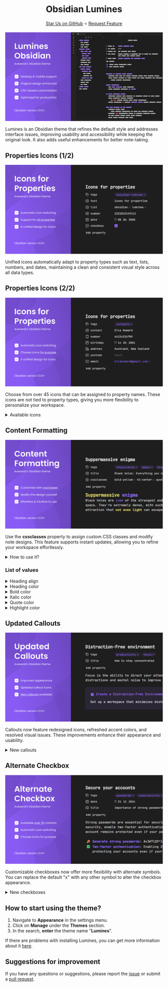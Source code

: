 <div align="center"><h1>Obsidian Lumines</h1><p><a href="https://github.com/Avesend/obsidian-lumines">Star Us on GitHub</a><span> ⭐️ </span><a href="https://github.com/Avesend/obsidian-lumines/issues">Request Feature</a></p></div>

![](assets/readme-cover-1.png)

<div><p>Lumines is an Obsidian theme that refines the default style and addresses interface issues, improving usability and accessibility while keeping the original look. It also adds useful enhancements for better note-taking.</p></div>

<h2>Properties Icons (1/2)</h2>

![](assets/readme-cover-2.png)

<div><p>Unified icons automatically adapt to property types such as text, lists, numbers, and dates, maintaining a clean and consistent visual style across all data types.</p></div>

<h2>Properties Icons (2/2)</h2>

![](assets/readme-cover-3.png)

<div><p>Choose from over 45 icons that can be assigned to property names. These icons are not tied to property types, giving you more flexibility to personalize your workspace.</p></div>

<details>
   <summary>Available icons</summary>
   <p>
      <ul>
         <li>aliases</li>
         <li>tags</li>
         <li>cssclasses</li>
         <li>time</li>
         <li>birthday</li>
         <li>number</li>
         <li>city</li>
         <li>address</li>
         <li>passport</li>
         <li>issued</li>
         <li>bankcard</li>
         <li>snils</li>
         <li>socials</li>
         <li>email</li>
         <li>purpose</li>
         <li>sources</li>
         <li>bookid</li>
         <li>cover</li>
         <li>author</li>
         <li>rating</li>
         <li>year</li>
         <li>link</li>
         <li>subject</li>
         <li>save</li>
         <li>lovely</li>
         <li>camera</li>
         <li>radio</li>
         <li>music</li>
         <li>wallet</li>
         <li>note</li>
         <li>game</li>
         <li>weight</li>
         <li>ticket</li>
         <li>timer</li>
         <li>briefcase</li>
         <li>award</li>
         <li>book</li>
         <li>location</li>
         <li>map</li>
         <li>bag</li>
         <li>box</li>
         <li>reserve</li>
         <li>key</li>
         <li>youtube</li>
      </ul>
   </p>
</details>

<h2>Content Formatting</h2>

![](assets/readme-cover-4.png)

<div><p>Use the <b>cssclasses</b> property to assign custom CSS classes and modify note designs. This feature supports instant updates, allowing you to refine your workspace effortlessly.</p></div>

<details>
   <summary>How to use it?</summary>
   <p>
      <ol>
         <li>Open the note and find its frontmatter section.</li>
         <li>Add the cssclasses property below the metadata.</li>
         <li>Use styles like bold-indigo or highlight-white.</li>
      </ol>
   </p>
</details>

### List of values

<details>
   <summary>Heading align</summary>
   <p>
      <ul>
         <li>h1-center</li>
         <li>h2-center</li>
         <li>h3-center</li>
         <li>h4-center</li>
         <li>h5-center</li>
         <li>h6-center</li>
         <li>h1-end</li>
         <li>h2-end</li>
         <li>h3-end</li>
         <li>h4-end</li>
         <li>h5-end</li>
         <li>h6-end</li>
      </ul>
   </p>
</details>

<details>
   <summary>Heading color</summary>
   <p>
      <ul>
         <li>h1-red</li>
         <li>h2-red</li>
         <li>h3-red</li>
         <li>h4-red</li>
         <li>h5-red</li>
         <li>h6-red</li>
         <li>h1-orange</li>
         <li>h2-orange</li>
         <li>h3-orange</li>
         <li>h4-orange</li>
         <li>h5-orange</li>
         <li>h6-orange</li>
         <li>h1-yellow</li>
         <li>h2-yellow</li>
         <li>h3-yellow</li>
         <li>h4-yellow</li>
         <li>h5-yellow</li>
         <li>h6-yellow</li>
         <li>h1-lime</li>
         <li>h2-lime</li>
         <li>h3-lime</li>
         <li>h4-lime</li>
         <li>h5-lime</li>
         <li>h6-lime</li>
         <li>h1-green</li>
         <li>h2-green</li>
         <li>h3-green</li>
         <li>h4-green</li>
         <li>h5-green</li>
         <li>h6-green</li>
         <li>h1-cyan</li>
         <li>h2-cyan</li>
         <li>h3-cyan</li>
         <li>h4-cyan</li>
         <li>h5-cyan</li>
         <li>h6-cyan</li>
         <li>h1-sky</li>
         <li>h2-sky</li>
         <li>h3-sky</li>
         <li>h4-sky</li>
         <li>h5-sky</li>
         <li>h6-sky</li>
         <li>h1-blue</li>
         <li>h2-blue</li>
         <li>h3-blue</li>
         <li>h4-blue</li>
         <li>h5-blue</li>
         <li>h6-blue</li>
         <li>h1-indigo</li>
         <li>h2-indigo</li>
         <li>h3-indigo</li>
         <li>h4-indigo</li>
         <li>h5-indigo</li>
         <li>h6-indigo</li>
         <li>h1-violet</li>
         <li>h2-violet</li>
         <li>h3-violet</li>
         <li>h4-violet</li>
         <li>h5-violet</li>
         <li>h6-violet</li>
         <li>h1-pink</li>
         <li>h2-pink</li>
         <li>h3-pink</li>
         <li>h4-pink</li>
         <li>h5-pink</li>
         <li>h6-pink</li>
         <li>h1-gray</li>
         <li>h2-gray</li>
         <li>h3-gray</li>
         <li>h4-gray</li>
         <li>h5-gray</li>
         <li>h6-gray</li>
         <li>h1-white</li>
         <li>h2-white</li>
         <li>h3-white</li>
         <li>h4-white</li>
         <li>h5-white</li>
         <li>h6-white</li>
      </ul>
   </p>
</details>

<details>
   <summary>Bold color</summary>
   <p>
      <ul>
         <li>bold-red</li>
         <li>bold-orange</li>
         <li>bold-yellow</li>
         <li>bold-lime</li>
         <li>bold-green</li>
         <li>bold-cyan</li>
         <li>bold-sky</li>
         <li>bold-blue</li>
         <li>bold-indigo</li>
         <li>bold-violet</li>
         <li>bold-pink</li>
         <li>bold-gray</li>
         <li>bold-white</li>
      </ul>
   </p>
</details>

<details>
   <summary>Italic color</summary>
   <p>
      <ul>
         <li>italic-red</li>
         <li>italic-orange</li>
         <li>italic-yellow</li>
         <li>italic-lime</li>
         <li>italic-green</li>
         <li>italic-cyan</li>
         <li>italic-sky</li>
         <li>italic-blue</li>
         <li>italic-indigo</li>
         <li>italic-violet</li>
         <li>italic-pink</li>
         <li>italic-gray</li>
         <li>italic-white</li>
      </ul>
   </p>
</details>

<details>
   <summary>Quote color</summary>
   <p>
      <ul>
         <li>quote-red</li>
         <li>quote-orange</li>
         <li>quote-yellow</li>
         <li>quote-lime</li>
         <li>quote-green</li>
         <li>quote-cyan</li>
         <li>quote-sky</li>
         <li>quote-blue</li>
         <li>quote-indigo</li>
         <li>quote-violet</li>
         <li>quote-pink</li>
         <li>quote-gray</li>
         <li>quote-white</li>
      </ul>
   </p>
</details>

<details>
   <summary>Highlight color</summary>
   <p>
      <ul>
         <li>highlight-red</li>
         <li>highlight-orange</li>
         <li>highlight-yellow</li>
         <li>highlight-lime</li>
         <li>highlight-green</li>
         <li>highlight-cyan</li>
         <li>highlight-sky</li>
         <li>highlight-blue</li>
         <li>highlight-indigo</li>
         <li>highlight-violet</li>
         <li>highlight-pink</li>
         <li>highlight-gray</li>
         <li>highlight-white</li>
      </ul>
   </p>
</details>

<h2>Updated Callouts</h2>

![](assets/readme-cover-5.png)

<div><p>Callouts now feature redesigned icons, refreshed accent colors, and resolved visual issues. These improvements enhance their appearance and usability.</p></div>

<details>
   <summary>New callouts</summary>
   <p>
      <ul>
         <li>>[!like] Callout</li>
         <li>>[!dislike] Callout</li>
         <li>>[!star] Callout</li>
         <li>>[!image] Callout</li>
         <li>>[!list] Callout</li>
         <li>>[!alert] Callout</li>
         <li>>[!sort] Callout</li>
      </ul>
   </p>
</details>

<h2>Alternate Checkbox</h2>

![](assets/readme-cover-6.png)

<div><p>Customizable checkboxes now offer more flexibility with alternate symbols. You can replace the default "x" with any other symbol to alter the checkbox appearance.</p></div>

<details>
   <summary>New checkboxes</summary>
   <p>
      <ul>
         <li>[c] checkmark</li>
         <li>[C] cross</li>
         <li>[+] plus</li>
         <li>[-] minus</li>
         <li>[!] exclamation</li>
         <li>[?] question</li>
         <li>[s] search</li>
         <li>[o] circle</li>
         <li>[U] up</li>
         <li>[D] down</li>
         <li>[l] like</li>
         <li>[d] dislike</li>
         <li>[*] star</li>
         <li>[h] heart</li>
         <li>[S] shield</li>
         <li>[k] key</li>
         <li>[I] idea</li>
         <li>[A] alert</li>
         <li>[$] dollar</li>
         <li>[i] in-progress</li>
         <li>[p] play</li>
         <li>[P] pause</li>
         <li>[R] repeat</li>
         <li>[L] location</li>
         <li>[u] undo</li>
         <li>[r] redo</li>
         <li>[>] calendar</li>
         <li>[=] calculator</li>
         <li>[t] text</li>
         <li>[T] translate</li>
         <li>[q] quote</li>
      </ul>
   </p>
</details>

<h2>How to start using the theme?</h2>
<ol>
   <li>Navigate to <b>Appearance</b> in the settings menu.</li>
   <li>Click on <b>Manage</b> under the <b>Themes</b> section.</li>
   <li>In the search, <b>enter</b> the theme name "<b>Lumines</b>".</li>
</ol>

If there are problems with installing Lumines, you can get more information about it <a href="https://help.obsidian.md/Extending+Obsidian/Themes">here</a>.

<h2>Suggestions for improvement</h2>
If you have any questions or suggestions, please report the <a href="https://github.com/Avesend/obsidian-lumines/issues">issue</a> or submit a <a href="https://github.com/Avesend/obsidian-lumines/pulls">pull request</a>.